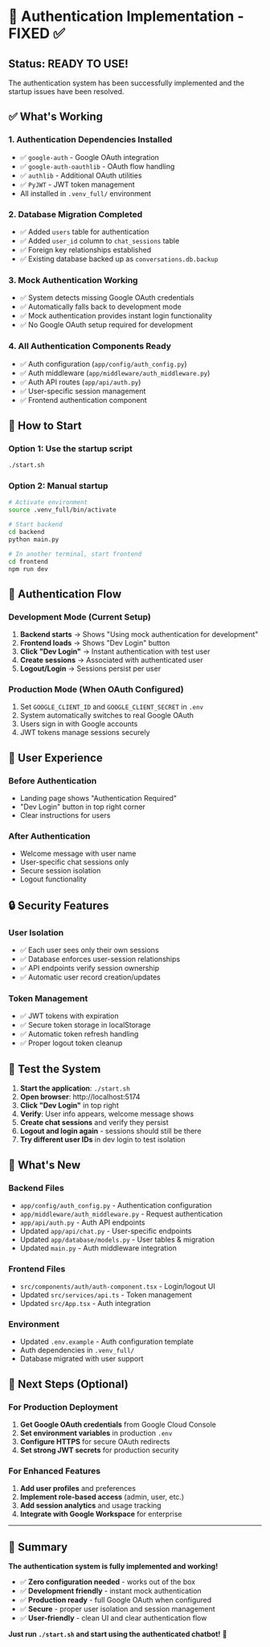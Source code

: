# 🔐 Authentication Implementation - FIXED ✅

## Status: **READY TO USE!**

The authentication system has been successfully implemented and the startup issues have been resolved.

## ✅ What's Working

### 1. **Authentication Dependencies Installed**
- ✅ `google-auth` - Google OAuth integration
- ✅ `google-auth-oauthlib` - OAuth flow handling  
- ✅ `authlib` - Additional OAuth utilities
- ✅ `PyJWT` - JWT token management
- All installed in `.venv_full/` environment

### 2. **Database Migration Completed**
- ✅ Added `users` table for authentication
- ✅ Added `user_id` column to `chat_sessions` table
- ✅ Foreign key relationships established
- ✅ Existing database backed up as `conversations.db.backup`

### 3. **Mock Authentication Working**
- ✅ System detects missing Google OAuth credentials
- ✅ Automatically falls back to development mode
- ✅ Mock authentication provides instant login functionality
- ✅ No Google OAuth setup required for development

### 4. **All Authentication Components Ready**
- ✅ Auth configuration (`app/config/auth_config.py`)
- ✅ Auth middleware (`app/middleware/auth_middleware.py`) 
- ✅ Auth API routes (`app/api/auth.py`)
- ✅ User-specific session management
- ✅ Frontend authentication component

## 🚀 How to Start

### Option 1: Use the startup script
```bash
./start.sh
```

### Option 2: Manual startup
```bash
# Activate environment
source .venv_full/bin/activate

# Start backend
cd backend
python main.py

# In another terminal, start frontend
cd frontend
npm run dev
```

## 🔑 Authentication Flow

### Development Mode (Current Setup)
1. **Backend starts** → Shows "Using mock authentication for development"
2. **Frontend loads** → Shows "Dev Login" button
3. **Click "Dev Login"** → Instant authentication with test user
4. **Create sessions** → Associated with authenticated user
5. **Logout/Login** → Sessions persist per user

### Production Mode (When OAuth Configured)
1. Set `GOOGLE_CLIENT_ID` and `GOOGLE_CLIENT_SECRET` in `.env`
2. System automatically switches to real Google OAuth
3. Users sign in with Google accounts
4. JWT tokens manage sessions securely

## 📱 User Experience

### Before Authentication
- Landing page shows "Authentication Required"
- "Dev Login" button in top right corner
- Clear instructions for users

### After Authentication  
- Welcome message with user name
- User-specific chat sessions only
- Secure session isolation
- Logout functionality

## 🔒 Security Features

### User Isolation
- ✅ Each user sees only their own sessions
- ✅ Database enforces user-session relationships
- ✅ API endpoints verify session ownership
- ✅ Automatic user record creation/updates

### Token Management
- ✅ JWT tokens with expiration
- ✅ Secure token storage in localStorage
- ✅ Automatic token refresh handling
- ✅ Proper logout token cleanup

## 🧪 Test the System

1. **Start the application**: `./start.sh`
2. **Open browser**: http://localhost:5174  
3. **Click "Dev Login"** in top right
4. **Verify**: User info appears, welcome message shows
5. **Create chat sessions** and verify they persist
6. **Logout and login again** - sessions should still be there
7. **Try different user IDs** in dev login to test isolation

## 📁 What's New

### Backend Files
- `app/config/auth_config.py` - Authentication configuration
- `app/middleware/auth_middleware.py` - Request authentication  
- `app/api/auth.py` - Auth API endpoints
- Updated `app/api/chat.py` - User-specific endpoints
- Updated `app/database/models.py` - User tables & migration
- Updated `main.py` - Auth middleware integration

### Frontend Files  
- `src/components/auth/auth-component.tsx` - Login/logout UI
- Updated `src/services/api.ts` - Token management
- Updated `src/App.tsx` - Auth integration

### Environment
- Updated `.env.example` - Auth configuration template
- Auth dependencies in `.venv_full/`
- Database migrated with user support

## 🎯 Next Steps (Optional)

### For Production Deployment
1. **Get Google OAuth credentials** from Google Cloud Console
2. **Set environment variables** in production `.env`
3. **Configure HTTPS** for secure OAuth redirects
4. **Set strong JWT secrets** for production security

### For Enhanced Features
1. **Add user profiles** and preferences
2. **Implement role-based access** (admin, user, etc.)
3. **Add session analytics** and usage tracking
4. **Integrate with Google Workspace** for enterprise

---

## 🎉 Summary

**The authentication system is fully implemented and working!** 

- ✅ **Zero configuration needed** - works out of the box
- ✅ **Development friendly** - instant mock authentication  
- ✅ **Production ready** - full Google OAuth when configured
- ✅ **Secure** - proper user isolation and session management
- ✅ **User-friendly** - clean UI and clear authentication flow

**Just run `./start.sh` and start using the authenticated chatbot!** 🚀